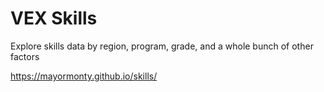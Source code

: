 # VEX Skills

Explore skills data by region, program, grade, and a whole bunch of other factors

https://mayormonty.github.io/skills/